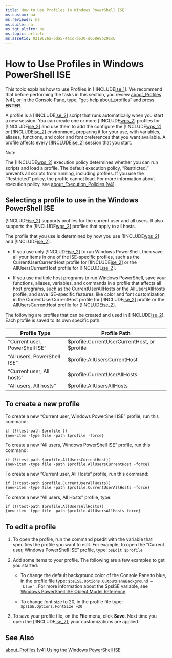```yaml
---
title: How to Use Profiles in Windows PowerShell ISE
ms.custom: na
ms.reviewer: na
ms.suite: na
ms.tgt_pltfrm: na
ms.topic: article
ms.assetid: 0219626a-6da5-4acc-b630-d058e8b29cc6
---
```

# How to Use Profiles in Windows PowerShell ISE
This topic explains how to use Profiles in [!INCLUDE[ise_1](../Token/ise_1_md.md)]. We recommend that before performing the tasks in this section, you review [about_Profiles [v4]](https://technet.microsoft.com/en-us/library/e1d9e30a-70cc-4f36-949f-fc7cd96b4054), or in the Console Pane, type, “get\-help about\_profiles” and press **ENTER**.

A profile is a [!INCLUDE[ise_2](../Token/ise_2_md.md)] script that runs automatically when you start a new session.  You can create one or more [!INCLUDE[wps_2](../Token/wps_2_md.md)] profiles for [!INCLUDE[ise_2](../Token/ise_2_md.md)] and use them to add the configure the [!INCLUDE[wps_2](../Token/wps_2_md.md)] or [!INCLUDE[ise_2](../Token/ise_2_md.md)] environment, preparing it for your use, with variables, aliases, functions, and color and font preferences that you want available. A profile affects every [!INCLUDE[ise_2](../Token/ise_2_md.md)] session that you start.

> [!NOTE]
> The [!INCLUDE[wps_2](../Token/wps_2_md.md)] execution policy determines whether you can run scripts and load a profile. The default execution policy, “Restricted,” prevents all scripts from running, including profiles. If you use the “Restricted” policy, the profile cannot load. For more information about execution policy, see [about_Execution_Policies [v4]](https://technet.microsoft.com/en-us/library/347708dc-1515-4d74-978b-8334603472e6).

## Selecting a profile to use in the Windows PowerShell ISE
[!INCLUDE[ise_2](../Token/ise_2_md.md)] supports profiles for the current user and all users. It also supports the [!INCLUDE[wps_2](../Token/wps_2_md.md)] profiles that apply to all hosts.

The profile that you use is determined by how you use [!INCLUDE[wps_2](../Token/wps_2_md.md)] and [!INCLUDE[ise_2](../Token/ise_2_md.md)].

-   If you use only [!INCLUDE[ise_2](../Token/ise_2_md.md)] to run Windows PowerShell, then save all your items in one of the ISE\-specific profiles, such as the CurrentUserCurrentHost profile for [!INCLUDE[ise_2](../Token/ise_2_md.md)] or the AllUsersCurrentHost profile for [!INCLUDE[ise_2](../Token/ise_2_md.md)].

-   If you use multiple host programs to run Windows PowerShell, save your functions, aliases, variables, and commands in a profile that affects all host programs, such as the CurrentUserAllHosts or the AllUsersAllHosts profile, and save ISE\-specific features, like color and font customization in the CurrentUserCurrentHost profile for [!INCLUDE[ise_2](../Token/ise_2_md.md)] profile or the AllUsersCurrentHost profile for [!INCLUDE[ise_2](../Token/ise_2_md.md)].

The following are profiles that can be created and used in [!INCLUDE[ise_2](../Token/ise_2_md.md)]. Each profile is saved to its own specific path.

|Profile Type|Profile Path|
|----------------|----------------|
|“Current user, PowerShell ISE”|$profile.CurrentUserCurrentHost, or $profile|
|“All users, PowerShell ISE”|$profile.AllUsersCurrentHost|
|“Current user, All hosts”|$profile.CurrentUserAllHosts|
|“All users, All hosts”|$profile.AllUsersAllHosts|

## To create a new profile
To create a new “Current user, Windows PowerShell ISE” profile, run this command:

```
if (!(test-path $profile )) 
{new-item -type file -path $profile -force}
```

To create a new “All users, Windows PowerShell ISE” profile, run this command:

```
if (!(test-path $profile.AllUsersCurrentHost)) 
{new-item -type file -path $profile.AllUsersCurrentHost -force}
```

To create a new “Current user, All Hosts” profile, run this command:

```
if (!(test-path $profile.CurrentUserAllHosts)) 
{new-item -type file -path $profile.CurrentUserAllHosts -force}
```

To create a new “All users, All Hosts” profile, type:

```
if (!(test-path $profile.AllUsersAllHosts)) 
{new-item -type file -path $profile.AllUsersAllHosts-force}
```

## To edit a profile

1.  To open the profile, run the command psedit with the variable that specifies the profile you want to edit. For example, to open the “Current user, Windows PowerShell ISE” profile, type: `psEdit $profile`

2.  Add some items to your profile. The following are a few examples to get you started:

    -   To change the default background color of the Console Pane to blue, in the profile file type: `$psISE.Options.OutputPaneBackground = 'blue'` . For more information about the $psISE variable, see [Windows PowerShell ISE Object Model Reference](https://technet.microsoft.com/en-us/library/e1a9e7d1-0fd5-47de-8d9b-f1be1ed13b0c).

    -   To change font size to 20, in the profile file type: `$psISE.Options.FontSize =20`

3.  To save your profile file, on the **File** menu, click **Save**. Next time you open the [!INCLUDE[ise_2](../Token/ise_2_md.md)], your customizations are applied.

## See Also
[about_Profiles [v4]](https://technet.microsoft.com/en-us/library/e1d9e30a-70cc-4f36-949f-fc7cd96b4054)
[Using the Windows PowerShell ISE](../Topic/Using-the-Windows-PowerShell-ISE.md)

